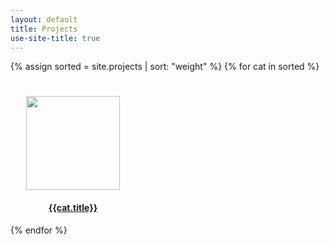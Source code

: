 ```yaml
---
layout: default
title: Projects
use-site-title: true
---
```



{% assign sorted = site.projects | sort: "weight" %}
{% for cat in sorted %}

<div class="col-md-12 col-md-offset-1" style="width: 200px; padding-top: 25px;">
 <a href="{{site.baseurl}}{{cat.url}}">
   <img src="{{ cat.thumbnail }}" class="img-responsive" style="height: 150px; position: relative; left: 50%; top: 50%; margin-left: -75px;">
  <h4 style="text-align:center">{{cat.title}}</h4>
</a>
</div>
{% endfor %}
